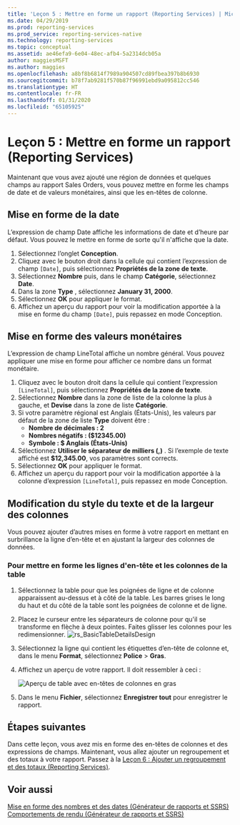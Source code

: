 ```yaml
---
title: 'Leçon 5 : Mettre en forme un rapport (Reporting Services) | Microsoft Docs'
ms.date: 04/29/2019
ms.prod: reporting-services
ms.prod_service: reporting-services-native
ms.technology: reporting-services
ms.topic: conceptual
ms.assetid: ae46efa9-6e04-48ec-afb4-5a2314dcb05a
author: maggiesMSFT
ms.author: maggies
ms.openlocfilehash: a8bf8b6814f7989a904507cd89fbea397b8b6930
ms.sourcegitcommit: b78f7ab9281f570b87f96991ebd9a095812cc546
ms.translationtype: HT
ms.contentlocale: fr-FR
ms.lasthandoff: 01/31/2020
ms.locfileid: "65105925"
---
```

# <a name="lesson-5-formatting-a-report-reporting-services"></a>Leçon 5 : Mettre en forme un rapport (Reporting Services)

Maintenant que vous avez ajouté une région de données et quelques champs au rapport Sales Orders, vous pouvez mettre en forme les champs de date et de valeurs monétaires, ainsi que les en-têtes de colonne.

## <a name="bkmk_format_date"></a>Mise en forme de la date

L’expression de champ Date affiche les informations de date et d’heure par défaut. Vous pouvez le mettre en forme de sorte qu'il n'affiche que la date.

1. Sélectionnez l’onglet **Conception**.
2. Cliquez avec le bouton droit dans la cellule qui contient l’expression de champ `[Date]`, puis sélectionnez **Propriétés de la zone de texte**.
3. Sélectionnez **Nombre** puis, dans le champ **Catégorie**, sélectionnez **Date**.
4. Dans la zone **Type** , sélectionnez **January 31, 2000**.
5. Sélectionnez **OK** pour appliquer le format.
6. Affichez un aperçu du rapport pour voir la modification apportée à la mise en forme du champ `[Date]`, puis repassez en mode Conception.

## <a name="bkmk_format_currency"></a>Mise en forme des valeurs monétaires

L’expression de champ LineTotal affiche un nombre général. Vous pouvez appliquer une mise en forme pour afficher ce nombre dans un format monétaire.

1. Cliquez avec le bouton droit dans la cellule qui contient l’expression `[LineTotal]`, puis sélectionnez **Propriétés de la zone de texte**.
2. Sélectionnez **Nombre** dans la zone de liste de la colonne la plus à gauche, et **Devise** dans la zone de liste **Catégorie**.
3. Si votre paramètre régional est Anglais (États-Unis), les valeurs par défaut de la zone de liste **Type** doivent être :
    - **Nombre de décimales : 2**
    - **Nombres négatifs : ($12345.00)**
    - **Symbole : $ Anglais (États-Unis)**
4. Sélectionnez **Utiliser le séparateur de milliers (,)** . Si l’exemple de texte affiché est **$12,345.00**, vos paramètres sont corrects.
5. Sélectionnez **OK** pour appliquer le format.
6. Affichez un aperçu du rapport pour voir la modification apportée à la colonne d’expression `[LineTotal]`, puis repassez en mode Conception.  

## <a name="bkmk_change_textstyle"></a>Modification du style du texte et de la largeur des colonnes

Vous pouvez ajouter d’autres mises en forme à votre rapport en mettant en surbrillance la ligne d’en-tête et en ajustant la largeur des colonnes de données.

### <a name="to-format-header-rows-and-table-columns"></a>Pour mettre en forme les lignes d'en-tête et les colonnes de la table

1. Sélectionnez la table pour que les poignées de ligne et de colonne apparaissent au-dessus et à côté de la table. Les barres grises le long du haut et du côté de la table sont les poignées de colonne et de ligne.

2. Placez le curseur entre les séparateurs de colonne pour qu'il se transforme en flèche à deux pointes. Faites glisser les colonnes pour les redimensionner.
    ![rs_BasicTableDetailsDesign](media/rs-basictabledetailsdesign.png)

3. Sélectionnez la ligne qui contient les étiquettes d’en-tête de colonne et, dans le menu **Format**, sélectionnez **Police** > **Gras**.

4. Affichez un aperçu de votre rapport. Il doit ressembler à ceci :

    ![Aperçu de table avec en-têtes de colonnes en gras](media/rs-basictabledetailsformattedpreview.png "Aperçu de table avec en-têtes de colonnes en gras")  

5. Dans le menu **Fichier**, sélectionnez **Enregistrer tout** pour enregistrer le rapport.

## <a name="next-steps"></a>Étapes suivantes

Dans cette leçon, vous avez mis en forme des en-têtes de colonnes et des expressions de champs. Maintenant, vous allez ajouter un regroupement et des totaux à votre rapport. Passez à la [Leçon 6 : Ajouter un regroupement et des totaux &#40;Reporting Services&#41;](lesson-6-adding-grouping-and-totals-reporting-services.md).

## <a name="see-also"></a>Voir aussi

[Mise en forme des nombres et des dates &#40;Générateur de rapports et SSRS&#41;](report-design/formatting-numbers-and-dates-report-builder-and-ssrs.md)
[Comportements de rendu &#40;Générateur de rapports et SSRS&#41;](report-design/rendering-behaviors-report-builder-and-ssrs.md)
